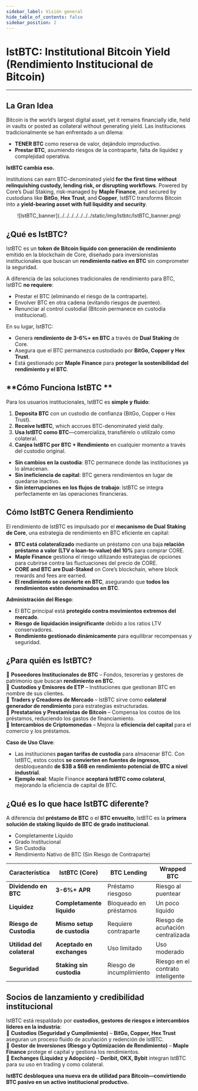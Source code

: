 ```yaml
---
sidebar_label: Visión general
hide_table_of_contents: false
sidebar_position: 2
---
```


# lstBTC: Institutional Bitcoin Yield (Rendimiento Institucional de Bitcoin)

---

## La Gran Idea

Bitcoin is the world’s largest digital asset, yet it remains financially idle, held in vaults or posted as collateral without generating yield. Las instituciones tradicionalmente se han enfrentado a un dilema:

- **TENER BTC** como reserva de valor, dejándolo improductivo.
- **Prestar BTC**, asumiendo riesgos de la contraparte, falta de liquidez y complejidad operativa.

**lstBTC cambia eso.**

Institutions can earn BTC-denominated yield **for the first time without relinquishing custody, lending risk, or disrupting workflows**. Powered by Core’s Dual Staking, risk-managed by **Maple Finance**, and secured by custodians like **BitGo**, **Hex Trust**, and **Copper**, lstBTC transforms Bitcoin into a **yield-bearing asset with full liquidity and security**.

<p align="center" zoom="200%">
![lstBTC_banner](../../../../../../../static/img/lstbtc/lstBTC_banner.png)
</p>

## **¿Qué es IstBTC?**

lstBTC es un **token de Bitcoin líquido con generación de rendimiento** emitido en la blockchain de Core, diseñado para inversionistas institucionales que buscan un **rendimiento nativo en BTC** sin comprometer la seguridad.

A diferencia de las soluciones tradicionales de rendimiento para BTC, lstBTC **no requiere**:

- Prestar el BTC (eliminando el riesgo de la contraparte).
- Envolver BTC en otra cadena (evitando riesgos de puenteo).
- Renunciar al control custodial (Bitcoin permanece en custodia institucional).

En su lugar, lstBTC:

- Genera **rendimiento de 3-6%+ en BTC** a través de **Dual Staking** de Core.
- Asegura que el BTC permanezca custodiado por **BitGo, Copper y Hex Trust**.
- Está gestionado por **Maple Finance** para **proteger la sostenibilidad del rendimiento y el BTC**.

## \*\*Cómo Funciona lstBTC \*\*

Para los usuarios institucionales, lstBTC es **simple y fluido**:

1. **Deposita BTC** con un custodio de confianza (BitGo, Copper o Hex Trust).
2. **Receive lstBTC**, which accrues BTC-denominated yield daily.
3. **Usa lstBTC como BTC**—comercializa, transfiérelo o utilízalo como colateral.
4. **Canjea lstBTC por BTC + Rendimiento** en cualquier momento a través del custodio original.

- **Sin cambios en la custodia**: BTC permanece donde las instituciones ya lo almacenan.
- **Sin ineficiencia de capital**: BTC genera rendimientos en lugar de quedarse inactivo.
- **Sin interrupciones en los flujos de trabajo**: lstBTC se integra perfectamente en las operaciones financieras.

## **Cómo lstBTC Genera Rendimiento**

El rendimiento de lstBTC es impulsado por el **mecanismo de Dual Staking de Core**, una estrategia de rendimiento en BTC eficiente en capital:

- **BTC está colateralizado** mediante un préstamo con una baja **relación préstamo a valor (LTV o loan-to-value) del 10%** para comprar CORE.
- **Maple Finance** gestiona el riesgo utilizando estrategias de opciones para cubrirse contra las fluctuaciones del precio de CORE.
- **CORE and BTC are Dual-Staked** on Core’s blockchain, where block rewards and fees are earned.
- **El rendimiento se convierte en BTC**, asegurando que **todos los rendimientos estén denominados en BTC**.

**Administración del Riesgo**:

- El BTC principal está **protegido contra movimientos extremos del mercado**.
- **Riesgo de liquidación insignificante** debido a los ratios LTV conservadores.
- **Rendimiento gestionado dinámicamente** para equilibrar recompensas y seguridad.

## **¿Para quién es lstBTC?**

🔹 **Poseedores Institucionales de BTC** – Fondos, tesorerías y gestores de patrimonio que buscan **rendimiento en BTC**.\
🔹 **Custodios y Emisores de ETP** – Instituciones que gestionan BTC en nombre de sus clientes.\
🔹 **Traders y Creadores de Mercado** – lstBTC sirve como **colateral generador de rendimiento** para estrategias estructuradas.\
🔹 **Prestatarios y Prestamistas de Bitcoin** – Compensa los costos de los préstamos, reduciendo los gastos de financiamiento.\
🔹 **Intercambios de Criptomonedas** – Mejora la **eficiencia del capital** para el comercio y los préstamos.

**Caso de Uso Clave**:

- Las instituciones **pagan tarifas de custodia** para almacenar BTC. Con lstBTC, estos costos **se convierten en fuentes de ingresos**, desbloqueando **de $3B a $6B en rendimiento potencial de BTC a nivel industrial**.
- **Ejemplo real**: Maple Finance **aceptará lstBTC como colateral**, mejorando la eficiencia de capital de BTC.

## ¿Qué es lo que hace lstBTC diferente?

A diferencia del **préstamo de BTC** o el **BTC envuelto**, lstBTC es la **primera solución de staking líquido de BTC de grado institucional**.

- Completamente Líquido
- Grado Institucional
- Sin Custodia
- Rendimiento Nativo de BTC (Sin Riesgo de Contraparte)

| Característica             | lstBTC (Core) | BTC Lending              | Wrapped BTC                       |
| -------------------------- | -------------------------------- | ------------------------ | --------------------------------- |
| **Dividendo en BTC**       | **3-6%+ APR**                    | Préstamo riesgoso        | Riesgo al puentear                |
| **Liquidez**               | **Completamente líquido**        | Bloqueado en préstamos   | Un poco líquido                   |
| **Riesgo de Custodia**     | **Mismo setup de custodia**      | Requiere contraparte     | Riesgo de acuñación centralizada  |
| **Utilidad del colateral** | **Aceptado en exchanges**        | Uso limitado             | Uso moderado                      |
| **Seguridad**              | **Staking sin custodia**         | Riesgo de incumplimiento | Riesgo en el contrato inteligente |

## Socios de lanzamiento y credibilidad institucional

lstBTC está respaldado por **custodios, gestores de riesgos e intercambios líderes en la industria**:\
🔹 **Custodios (Seguridad y Cumplimiento)** – **BitGo, Copper, Hex Trust** aseguran un proceso fluido de acuñación y redención de lstBTC.\
🔹 **Gestor de Inversiones (Riesgo y Optimización de Rendimiento)** – **Maple Finance** protege el capital y gestiona los rendimientos.\
🔹 **Exchanges (Liquidez y Adopción)** – **Deribit, OKX, Bybit** integran lstBTC para su uso en trading y como colateral.

**lstBTC desbloquea una nueva era de utilidad para Bitcoin—convirtiendo BTC pasivo en un activo institucional productivo.**
